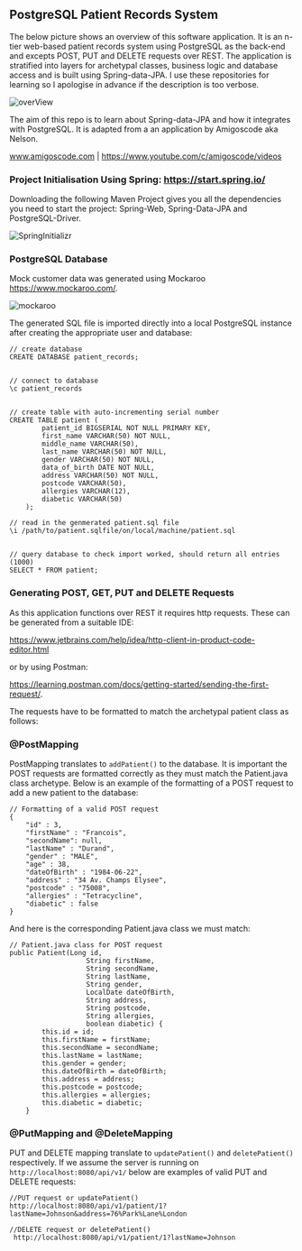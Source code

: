 ## PostgreSQL Patient Records System

The below picture shows an overview of this software application. It is an n-tier web-based patient records system using PostgreSQL as the back-end and excepts POST, PUT and DELETE requests over REST. The application is stratified into layers for archetypal classes, business logic and database access and is built using Spring-data-JPA. I use these repositories for learning so I apologise in advance if the description is too verbose.

![overView](https://user-images.githubusercontent.com/78074172/165515289-df484726-d788-4191-ac8e-e3e4b38ae2d3.png)

The aim of this repo is to learn about Spring-data-JPA and how it integrates with PostgreSQL. It
is adapted from a an application by Amigoscode aka Nelson.

www.amigoscode.com | https://www.youtube.com/c/amigoscode/videos


### Project Initialisation Using Spring: https://start.spring.io/

Downloading the following Maven Project gives you all the dependencies you need to start the
project: Spring-Web, Spring-Data-JPA and PostgreSQL-Driver.

![SpringInitializr](https://user-images.githubusercontent.com/78074172/154043285-64295a90-67e3-442e-9f84-176f58edf6bd.png)


### PostgreSQL Database
Mock customer data was generated using Mockaroo https://www.mockaroo.com/.

![mockaroo](https://user-images.githubusercontent.com/78074172/154044509-94494833-e3f6-4753-8ac3-f62644b0cf9c.png)

The generated SQL file is imported directly into a local PostgreSQL instance after creating the
appropriate user and database:

```
// create database
CREATE DATABASE patient_records;


// connect to database
\c patient_records


// create table with auto-incrementing serial number 
CREATE TABLE patient (
	    patient_id BIGSERIAL NOT NULL PRIMARY KEY,
	    first_name VARCHAR(50) NOT NULL,
	    middle_name VARCHAR(50),
	    last_name VARCHAR(50) NOT NULL,
	    gender VARCHAR(50) NOT NULL,
	    data_of_birth DATE NOT NULL,
	    address VARCHAR(50) NOT NULL,
	    postcode VARCHAR(50),
	    allergies VARCHAR(12),
	    diabetic VARCHAR(50)
    );

// read in the genmerated patient.sql file
\i /path/to/patient.sqlfile/on/local/machine/patient.sql 


// query database to check import worked, should return all entries (1000)
SELECT * FROM patient;
```


### Generating POST, GET, PUT and DELETE Requests

As this application functions over REST it requires http requests. These can be generated from a
suitable IDE: 

https://www.jetbrains.com/help/idea/http-client-in-product-code-editor.html

or by using Postman:

https://learning.postman.com/docs/getting-started/sending-the-first-request/.

The requests have to be formatted to match the archetypal patient class as follows:

### @PostMapping

PostMapping translates to `addPatient()` to the database. It is important the POST requests are 
formatted correctly as they must match the Patient.java class archetype. Below is an example of the formatting of a POST request to add a new patient to the database:

```
// Formatting of a valid POST request
{
    "id" : 3,
    "firstName" : "Francois",
    "secondName": null,
    "lastName" : "Durand",
    "gender" : "MALE",
    "age" : 38,
    "dateOfBirth" : "1984-06-22",
    "address" : "34 Av. Champs Elysee",
    "postcode" : "75008",
    "allergies" : "Tetracycline",
    "diabetic" : false
}
```

And here is the corresponding Patient.java class we must match:

```
// Patient.java class for POST request
public Patient(Long id,
                   String firstName,
                   String secondName,
                   String lastName,
                   String gender,
                   LocalDate dateOfBirth,
                   String address,
                   String postcode,
                   String allergies,
                   boolean diabetic) {
        this.id = id;
        this.firstName = firstName;
        this.secondName = secondName;
        this.lastName = lastName;
        this.gender = gender;
        this.dateOfBirth = dateOfBirth;
        this.address = address;
        this.postcode = postcode;
        this.allergies = allergies;
        this.diabetic = diabetic;
    }
```

### @PutMapping and @DeleteMapping

PUT and DELETE mapping translate to `updatePatient()` and `deletePatient()` respectively. If we assume the server is running on `http://localhost:8080/api/v1/` below are examples of valid PUT
and DELETE requests:

```
//PUT request or updatePatient()
http://localhost:8080/api/v1/patient/1?lastName=Johnson&address=76%Park%Lane%London

//DELETE request or deletePatient()
 http://localhost:8080/api/v1/patient/1?lastName=Johnson
```






